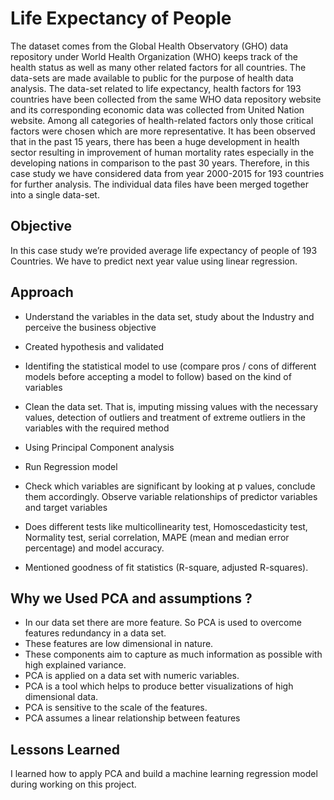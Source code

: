 
# Life Expectancy of People 

The dataset comes from the Global Health Observatory (GHO) data repository under World Health Organization (WHO) keeps track of the health status as well as many other related factors for all countries. The data-sets are made available to public for the purpose of health data analysis. The data-set related to life expectancy, health factors for 193 countries have been collected from the same WHO data repository website and its corresponding economic data was collected from United Nation website. Among all categories of health-related factors only those critical factors were chosen which are more representative. It has been observed that in the past 15 years, there has been a huge development in health sector resulting in improvement of human mortality rates especially in the developing nations in comparison to the past 30 years. Therefore, in this case study we have considered data from year 2000-2015 for 193 countries for further analysis. The individual data files have been merged together into a single data-set.



## Objective

 In this case study we’re provided average life expectancy of people of 193 Countries. We have to predict next year value using linear regression.
  
##  Approach

- Understand the variables in the data set, study about the Industry and perceive the business objective

- Created hypothesis and validated
- Identifing the statistical model to use (compare pros / cons of different models before accepting a model to follow) based on the kind of variables
- Clean the data set. That is, imputing missing values with the necessary values, detection of outliers and treatment of extreme outliers in the variables with the required method
- Using Principal Component analysis 
- Run Regression model
- Check which variables are significant by looking at p values, conclude them accordingly. Observe variable relationships of predictor variables and target variables
- Does different tests like multicollinearity test, Homoscedasticity test, Normality test, serial correlation, MAPE (mean and median error percentage) and model accuracy.
- Mentioned goodness of fit statistics (R-square, adjusted R-squares).



  
## Why we Used PCA and assumptions ?
- In our data set there are more feature.  So PCA is used to overcome features redundancy in a data set.
- These features are low dimensional in nature.
- These components aim to capture as much information as possible with high explained variance.
- PCA is applied on a data set with numeric variables.
- PCA is a tool which helps to produce better visualizations of high dimensional data.
- PCA is sensitive to the scale of the features.
- PCA assumes a linear relationship between features


  
## Lessons Learned
I learned how to apply PCA and build a machine learning regression model during working on this project.



  